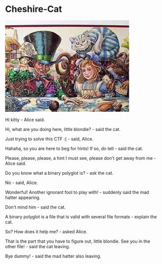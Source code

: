 # Cheshire-Cat

![alt text](https://github.com/argb10/Cheshire-Cat/blob/main/mad-hatter-tea-party-poster-alice.jpg)

Hi kitty - Alice said.

Hi, what are you doing here, little blondie? - said the cat.

Just trying to solve this CTF :( - said, Alice.

Hahaha, so you are here to beg for hints! If so, do tell - said the cat.

Please, please, please, a hint I must see, please don't get away from me - Alice said.

Do you know what a binary polyglot is? - ask the cat.

No - said, Alice.

Wonderful! Another ignorant fool to play with! - suddenly said the mad hatter appearing.

Don't mind him - said the cat.

A binary polyglot is a file that is valid with several file formats - explain the cat.

So? How does it help me? - asked Alice.

That is the part that you have to figure out, little blondie. See you in the other file! - said the cat leaving.

Bye dummy! - said the mad hatter also leaving.
